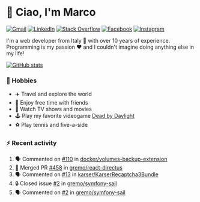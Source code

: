 # 👋 Ciao, I'm Marco

[![Gmail](https://img.shields.io/badge/Gmail-%23BB001B?style=flat-square&logo=gmail&logoColor=white)](mailto:gremo1982@gmail.com)
[![LinkedIn](https://img.shields.io/badge/LinkedIn-%230e76a8?style=flat-square&logo=linkedin)](https://www.linkedin.com/in/marco-polichetti)
[![Stack Overflow](https://img.shields.io/stackexchange/stackoverflow/r/220180?style=flat&logo=stackoverflow&label=Stack%20Overflow&color=%23F47F24)](https://stackoverflow.com/users/220180)
[![Facebook](https://img.shields.io/badge/-Facebook-%234267B2?style=flat-square&logo=facebook&logoColor=white)](https://www.facebook.com/marco.poliketti)
[![Instagram](https://img.shields.io/badge/-Instagram-%23C13584?style=flat-square&logo=instagram&logoColor=white)](https://www.instagram.com/marco.gremo)

I'm a web developer from Italy 🍕 with over 10 years of experience. Programming is my passion ❤️ and I couldn't imagine doing anything else in my life!

[![GitHub stats](https://github-readme-stats.vercel.app/api?username=gremo&show_icons=true&rank_icon=github&theme=transparent)](https://github.com/anuraghazra/github-readme-stats)

### 📅 Hobbies

- ✈️ Travel and explore the world
- 🍻 Enjoy free time with friends
- 🎥 Watch TV shows and movies
- 🕹️ Play my favorite videogame [Dead by Daylight](https://deadbydaylight.com)
- ⚽ Play tennis and five-a-side

### ⚡ Recent activity

<!--START_SECTION:activity-->
1. 🗣 Commented on [#110](https://github.com/docker/volumes-backup-extension/issues/110#issuecomment-1780142844) in [docker/volumes-backup-extension](https://github.com/docker/volumes-backup-extension)
2. 🎉 Merged PR [#458](https://github.com/gremo/react-directus/pull/458) in [gremo/react-directus](https://github.com/gremo/react-directus)
3. 🗣 Commented on [#13](https://github.com/karser/KarserRecaptcha3Bundle/pull/13#issuecomment-1775318171) in [karser/KarserRecaptcha3Bundle](https://github.com/karser/KarserRecaptcha3Bundle)
4. 🔒 Closed issue [#2](https://github.com/gremo/symfony-sail/issues/2) in [gremo/symfony-sail](https://github.com/gremo/symfony-sail)
5. 🗣 Commented on [#2](https://github.com/gremo/symfony-sail/issues/2#issuecomment-1775019046) in [gremo/symfony-sail](https://github.com/gremo/symfony-sail)
<!--END_SECTION:activity-->
